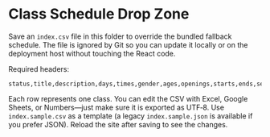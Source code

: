 # Class Schedule Drop Zone

Save an `index.csv` file in this folder to override the bundled fallback schedule. The file is ignored by Git so you can update it locally or on the deployment host without touching the React code.

Required headers:

```
status,title,description,days,times,gender,ages,openings,starts,ends,session,tuition,fees
```

Each row represents one class. You can edit the CSV with Excel, Google Sheets, or Numbers—just make sure it is exported as UTF‑8. Use `index.sample.csv` as a template (a legacy `index.sample.json` is available if you prefer JSON). Reload the site after saving to see the changes.
